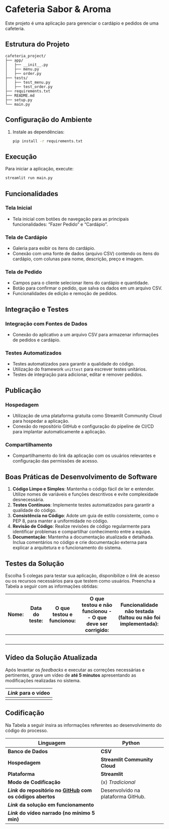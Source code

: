 # Cafeteria Sabor & Aroma

Este projeto é uma aplicação para gerenciar o cardápio e pedidos de uma cafeteria.

## Estrutura do Projeto

```
cafeteria_project/
├── app/
│   ├── __init__.py
│   ├── menu.py
│   ├── order.py
├── tests/
│   ├── test_menu.py
│   ├── test_order.py
├── requirements.txt
├── README.md
├── setup.py
└── main.py
```

## Configuração do Ambiente

1. Instale as dependências:

   ```bash
   pip install -r requirements.txt
   ```

## Execução

Para iniciar a aplicação, execute:

```bash
streamlit run main.py
```

## Funcionalidades

### Tela Inicial

- Tela inicial com botões de navegação para as principais funcionalidades: “Fazer Pedido” e “Cardápio”.

### Tela de Cardápio

- Galeria para exibir os itens do cardápio.
- Conexão com uma fonte de dados (arquivo CSV) contendo os itens do cardápio, com colunas para nome, descrição, preço e imagem.

### Tela de Pedido

- Campos para o cliente selecionar itens do cardápio e quantidade.
- Botão para confirmar o pedido, que salva os dados em um arquivo CSV.
- Funcionalidades de edição e remoção de pedidos.

## Integração e Testes

### Integração com Fontes de Dados

- Conexão do aplicativo a um arquivo CSV para armazenar informações de pedidos e cardápio.

### Testes Automatizados

- Testes automatizados para garantir a qualidade do código.
- Utilização do framework `unittest` para escrever testes unitários.
- Testes de integração para adicionar, editar e remover pedidos.

## Publicação

### Hospedagem

- Utilização de uma plataforma gratuita como Streamlit Community Cloud para hospedar a aplicação.
- Conexão do repositório GitHub e configuração do pipeline de CI/CD para implantar automaticamente a aplicação.

### Compartilhamento

- Compartilhamento do link da aplicação com os usuários relevantes e configuração das permissões de acesso.

## Boas Práticas de Desenvolvimento de Software

1. **Código Limpo e Simples**: Mantenha o código fácil de ler e entender. Utilize nomes de variáveis e funções descritivos e evite complexidade desnecessária.
2. **Testes Contínuos**: Implemente testes automatizados para garantir a qualidade do código.
3. **Consistência no Código**: Adote um guia de estilo consistente, como o PEP 8, para manter a uniformidade no código.
4. **Revisão de Código**: Realize revisões de código regularmente para identificar problemas e compartilhar conhecimento entre a equipe.
5. **Documentação**: Mantenha a documentação atualizada e detalhada. Inclua comentários no código e crie documentação externa para explicar a arquitetura e o funcionamento do sistema.

## Testes da Solução

Escolha 5 colegas para testar sua aplicação, disponibilize o *link* de acesso ou os recursos necessários para que testem como usuários. Preencha a Tabela a seguir com as informações obtidas:

| **Nome:** | **Data do teste:** | **O que testou e funcionou:** | **O que testou e não funcionou -- O que deve ser corrigido:** | **Funcionalidade não testada (faltou ou não foi implementada):** |
| --------------- | ------------------------ | ----------------------------------- | -------------------------------------------------------------------- | ------------------------------------------------------------------------ |
|                 |                          |                                     |                                                                      |                                                                          |
|                 |                          |                                     |                                                                      |                                                                          |
|                 |                          |                                     |                                                                      |                                                                          |
|                 |                          |                                     |                                                                      |                                                                          |
|                 |                          |                                     |                                                                      |                                                                          |

## Vídeo da Solução Atualizada

Após levantar os *feedbacks* e executar as correções necessárias e pertinentes, grave um vídeo de **até 5 minutos** apresentando as modificações realizadas no sistema.

| ***Link* para o vídeo** |
| -------------------------------- |
|                                  |

## Codificação

Na Tabela a seguir insira as informações referentes ao desenvolvimento do código do processo.

| **Linguagem**                                                                           | **Python**                    |
| --------------------------------------------------------------------------------------------- | ----------------------------------- |
| **Banco de Dados**                                                                      | **CSV**                       |
| **Hospedagem**                                                                          | **Streamlit Community Cloud** |
| **Plataforma**                                                                          | **Streamlit**                 |
| **Modo de Codificação**                                                               | \(x\) *Tradicional*               |
| ***Link* do repositório no [GitHub](https://github.com/login) com os códigos abertos** | Desenvolvido na plataforma GitHub.  |
| ***Link* da solução em funcionamento**                                              |                                     |
| ***Link* do vídeo narrado (no mínimo 5 min)**                                       |                                     |
